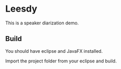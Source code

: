 # Leesdy

This is a speaker diarization demo.

## Build

You should have eclipse and JavaFX installed.

Import the project folder from your eclipse and build.
